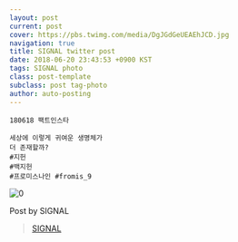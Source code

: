 ```yaml
---
layout: post
current: post
cover: https://pbs.twimg.com/media/DgJGdGeUEAEhJCD.jpg
navigation: true
title: SIGNAL twitter post
date: 2018-06-20 23:43:53 +0900 KST
tags: SIGNAL photo
class: post-template
subclass: post tag-photo
author: auto-posting
---
```


```  
180618 팩트인스타  
  
세상에 이렇게 귀여운 생명체가  
더 존재할까?   
#지헌  
#백지헌  
#프로미스나인 #fromis_9  

```

![0](https://pbs.twimg.com/media/DgJGdGeUEAEhJCD.jpg)


Post by SIGNAL

> [SIGNAL](https://twitter.com/Studio_NaGyung)
